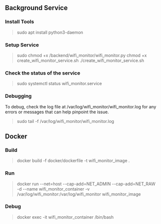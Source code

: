 
## Background Service

### Install Tools
> sudo apt install python3-daemon

### Setup Service
> sudo chmod +x /backend/wifi_monitor/wifi_monitor.py
> chmod +x create_wifi_monitor_service.sh
> ./create_wifi_monitor_service.sh

### Check the status of the service

> sudo systemctl status wifi_monitor.service

### Debugging

To debug, check the log file at /var/log/wifi_monitor/wifi_monitor.log for any errors or messages that can help pinpoint the issue.

> sudo tail -f /var/log/wifi_monitor/wifi_monitor.log


## Docker

### Build

> docker build -f docker/dockerfile -t wifi_monitor_image .

### Run
> docker run --net=host --cap-add=NET_ADMIN --cap-add=NET_RAW -d --name wifi_monitor_container -v /var/log/wifi_monitor:/var/log/wifi_monitor wifi_monitor_image


### Debug

> docker exec -it wifi_monitor_container /bin/bash